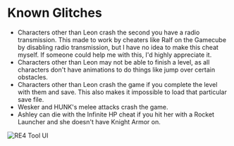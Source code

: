 # Known Glitches
* Characters other than Leon crash the second you have a radio transmission. This made to work by cheaters like Ralf on the Gamecube by disabling radio transmission, but I have no idea to make this cheat myself. If someone could help me with this, I'd highly appreciate it.
* Characters other than Leon may not be able to finish a level, as all characters don't have animations to do things like jump over certain obstacles.
* Characters other than Leon crash the game if you complete the level with them and save. This also makes it impossible to load that particular save file.
* Wesker and HUNK's melee attacks crash the game.
* Ashley can die with the Infinite HP cheat if you hit her with a Rocket Launcher and she doesn't have Knight Armor on.

![RE4 Tool UI](https://github.com/user-attachments/assets/c31ca2f0-8651-42e0-aeee-3543867e8238)
